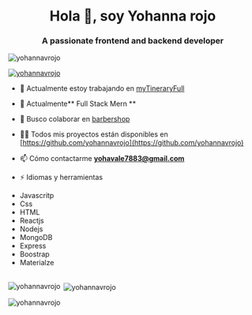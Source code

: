 <h1 align="center">Hola 👋, soy Yohanna rojo</h1>
<h3 align="center">A passionate frontend and backend developer</h3>

<p align="left"> <img src="https://komarev.com/ghpvc/?username=yohannavrojo&label=Profile%20views&color=0e75b6&style=flat" alt="yohannavrojo" /> </p>

<p align="left"> <a href=" https://github.com/ryo-ma/github-profile-trofeo"><img src="https://github-perfil-trofeo.vercel.app/?username=yohannavrojo" alt="yohannavrojo" /> </a> </p>

- 🔭 Actualmente estoy trabajando en [myTineraryFull](https://github.com/yohannavrojo/myTineraryFull.git)

- 🌱 Actualmente** Full Stack Mern **

- 👯 Busco colaborar en [barbershop](https://github.com/leandrogomez28/barbershop.git)

- 👨‍💻 Todos mis proyectos están disponibles en [https://github.com/yohannavrojo](https://github.com/yohannavrojo)

- 📫 Cómo contactarme **yohavale7883@gmail.com**

- ⚡ Idiomas y herramientas
     <p align="left"><li>Javascritp</li><li>Css</li><li>HTML</li><li>Reactjs</li><li>Nodejs</li><li>MongoDB</li><li>Express</li><li>Boostrap</li><li>Materialze</li></br>  </p>

<p><img align="left" src="https://github-readme-stats.vercel.app/api/top-langs?username=yohannavrojo&show_icons=true&locale=en&layout=compact" alt="yohannavrojo" /> </p>

<p> <img align="center" src="https://github-readme-stats.vercel.app/api?username=yohannavrojo&show_icons=true&locale=en" alt="yohannavrojo" /> </p>

<p><img align="center" src="https://github-readme-streak-stats.herokuapp.com/?user=yohannavrojo&" alt="yohannavrojo" /></p>

